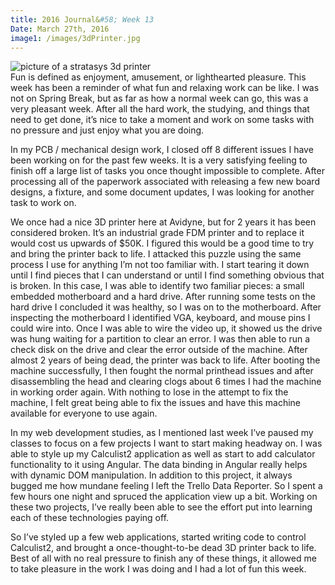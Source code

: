 ```yaml
---
title: 2016 Journal&#58; Week 13
Date: March 27th, 2016
image1: /images/3dPrinter.jpg
---
```

<div class='images'>
<img src="{{ page.image1 }}" alt="picture of a stratasys 3d printer" />
</div>
Fun is defined as enjoyment, amusement, or lighthearted pleasure. This week has been a reminder of what fun and relaxing work can be like. I was not on Spring Break, but as far as how a normal week can go, this was a very pleasant week. After all the hard work, the studying, and things that need to get done, it’s nice to take a moment and work on some tasks with no pressure and just enjoy what you are doing.

In my PCB / mechanical design work, I closed off 8 different issues I have been working on for the past few weeks. It is a very satisfying feeling to finish off a large list of tasks you once thought impossible to complete. After processing all of the paperwork associated with releasing a few new board designs, a fixture, and some document updates, I was looking for another task to work on.

We once had a nice 3D printer here at Avidyne, but for 2 years it has been considered broken. It’s an industrial grade FDM printer and to replace it would cost us upwards of $50K. I figured this would be a good time to try and bring the printer back to life. I attacked this puzzle using the same process I use for anything I’m not too familiar with. I start tearing it down until I find pieces that I can understand or until I find something obvious that is broken. In this case, I was able to identify two familiar pieces: a small embedded motherboard and a hard drive. After running some tests on the hard drive I concluded it was healthy, so I was on to the motherboard. After inspecting the motherboard I identified VGA, keyboard, and mouse pins I could wire into. Once I was able to wire the video up, it showed us the drive was hung waiting for a partition to clear an error. I was then able to run a check disk on the drive and clear the error outside of the machine.  After almost 2 years of being dead, the printer was back to life. After booting the machine successfully, I then fought the normal printhead issues and after disassembling the head and clearing clogs about 6 times I had the machine in working order again. With nothing to lose in the attempt to fix the machine, I felt great being able to fix the issues and have this machine available for everyone to use again.

In my web development studies, as I mentioned last week I’ve paused my classes to focus on a few projects I want to start making headway on. I was able to style up my Calculist2 application as well as start to add calculator functionality to it using Angular. The data binding in Angular really helps with dynamic DOM manipulation. In addition to this project, it always bugged me how mundane feeling I left the Trello Data Reporter. So I spent a few hours one night and spruced the application view up a bit. Working on these two projects, I’ve really been able to see the effort put into learning each of these technologies paying off.

So I’ve styled up a few web applications, started writing code to control Calculist2, and brought a once-thought-to-be dead 3D printer back to life. Best of all with no real pressure to finish any of these things, it allowed me to take pleasure in the work I was doing and I had a lot of fun this week.
